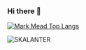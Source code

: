 ### Hi there 👋

[![Mark Mead Top Langs](https://github-readme-stats.vercel.app/api/top-langs/?username=skalanter&layout=compact&theme=dark)](https://github.com/anuraghazra/github-readme-stats)

![SKALANTER](https://pbs.twimg.com/profile_banners/320268917/1612536281/1500x500)

<!--
**skalanter/skalanter** is a ✨ _special_ ✨ repository because its `README.md` (this file) appears on your GitHub profile.

Here are some ideas to get you started:

- 🔭 I’m currently working on ...
- 🌱 I’m currently learning ...
- 👯 I’m looking to collaborate on ...
- 🤔 I’m looking for help with ...
- 💬 Ask me about ...
- 📫 How to reach me: ...
- 😄 Pronouns: ...
- ⚡ Fun fact: ...
-->
